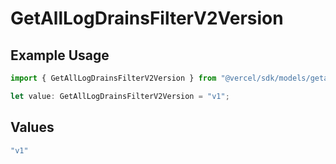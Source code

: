 # GetAllLogDrainsFilterV2Version

## Example Usage

```typescript
import { GetAllLogDrainsFilterV2Version } from "@vercel/sdk/models/getalllogdrainsop.js";

let value: GetAllLogDrainsFilterV2Version = "v1";
```

## Values

```typescript
"v1"
```